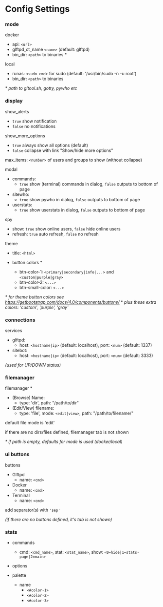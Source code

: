 # Config Settings

### mode

docker

- api: `<url>`
- glftpd_ct_name `<name>` (default: glftpd)
- bin_dir: `<path>` to binaries  *

local

- runas: `<sudo cmd>` for sudo (default: '/usr/bin/sudo -n -u root')
- bin_dir: `<path>` to binaries

_* path to gltool.sh, gotty, pywho etc_


### display

show_alerts

 - `true` show notification
 - `false` no notifications

show_more_options

 - `true` always show all options  (default)
 - `false` collapse with link "Show/hide more options"

max_items: `<number>` of users and groups to show (without collapse)

modal

 - commands:
    - `true` show (terminal) commands in dialog, `false` outputs to bottom of page
 - sitewho:
    - `true` show pywho in dialog, `false`  outputs to bottom of page
 - userstats:
    - `true` show userstats in dialog, `false`  outputs to bottom of page

spy

 - show: `true` show online users, `false` hide online users
 - refresh: `true` auto refresh, `false` no refresh

theme

- title: `<html>`

- button colors *
    - btn-color-1: `<primary|secondary|info|...>` and `<custom|purple|gray>`
    - btn-color-2: `<...>`
    - btn-small-color: `<...>`
    
*\* for theme button colors see https://getbootstrap.com/docs/4.0/components/buttons/*
\* *plus these extra colors: 'custom', 'purple', 'gray'*


### connections

services

- glftpd:
    - host: `<hostname|ip>` (default: localhost), port: `<num>` (default: 1337)
- sitebot:
    - host: `<hostname|ip>`  (default: localhost), port: `<num>` (default: 3333)

*(used for UP/DOWN status)*

### filemanager

filemanager  *

- (Browse) Name:
    - type: 'dir', path: "/path/to/dir"
- (Edit/View) filename:
    - type: 'file', mode: `<edit|view>`, path: "/path/to/filename/"

default file mode is 'edit'

if there are no dirs/files defined, filemanager tab is not shown

_* if path is empty, defaults for mode is used (docker/local)_

### ui buttons

buttons

- Glftpd
    - name: `<cmd>`
- Docker
    - name: `<cmd>`
- Terminal
    - name: `<cmd>`

add separator(s) with `'sep'`

*(if there are no buttons defined, it's tab is not shown)*

### stats

- commands
    - cmd: `<cmd_name>`, stat: `<stat_name>`, show: `<0=hide|1=stats-page|2=main>`
- options

- palette
    - name
        - `<#color-1>`
        - `<#color-2>`
        - `<#color-3>`
